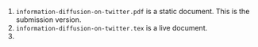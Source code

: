 1. `information-diffusion-on-twitter.pdf` is a static document. This is the submission version.
2. `information-diffusion-on-twitter.tex` is a live document.
3. 
